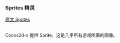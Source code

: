 ### Sprites  精灵
[原文 Sprites](https://docs.cocos2d-x.org/cocos2d-x/v4/en/sprites/) 
<br>
<br>

Cocos2d-x 提供 Sprite，这是几乎所有游戏所需的图像。
